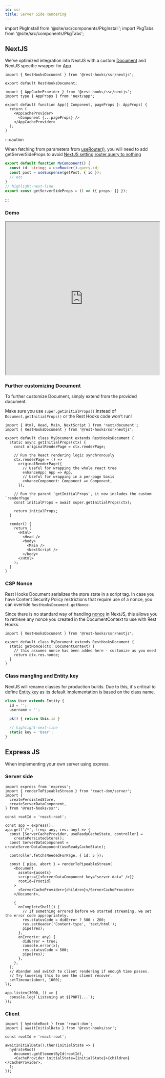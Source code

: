 ```yaml
---
id: ssr
title: Server Side Rendering
---
```


import PkgInstall from '@site/src/components/PkgInstall';
import PkgTabs from '@site/src/components/PkgTabs';

<head>
  <title>Server Side Rendering Integrations - NextJS, Express</title>
  <meta name="docsearch:pagerank" content="10"/>
</head>

## NextJS

We've optimized integration into NextJS with a custom [Document](https://nextjs.org/docs/advanced-features/custom-document)
and NextJS specific wrapper for [App](https://nextjs.org/docs/advanced-features/custom-app)

<PkgTabs pkgs="@rest-hooks/ssr @rest-hooks/redux redux" />

```tsx title="pages/_document.tsx"
import { RestHooksDocument } from '@rest-hooks/ssr/nextjs';

export default RestHooksDocument;
```

```tsx title="pages/_app.tsx"
import { AppCacheProvider } from '@rest-hooks/ssr/nextjs';
import type { AppProps } from 'next/app';

export default function App({ Component, pageProps }: AppProps) {
  return (
    <AppCacheProvider>
      <Component {...pageProps} />
    </AppCacheProvider>
  );
}
```

:::caution

When fetching from parameters from [useRouter()](https://nextjs.org/docs/api-reference/next/router#userouter), you will need to
add getServerSideProps to avoid [NextJS setting router.query to nothing](https://nextjs.org/docs/advanced-features/automatic-static-optimization)

```typescript
export default function MyComponent() {
  const id: string; = useRouter().query.id;
  const post = useSuspense(getPost, { id });
  // etc
}
// highlight-next-line
export const getServerSideProps = () => ({ props: {} });
```

:::

### Demo

<iframe
  loading="lazy"
  src="https://stackblitz.com/github/data-client/rest-hooks/tree/master/examples/nextjs?embed=1&file=pages%2FAssetPrice.tsx&hidedevtools=1&view=both&terminalHeight=1&showSidebar=0&hideNavigation=1"
  width="100%"
  height="500"
></iframe>

### Further customizing Document

To further customize Document, simply extend from the provided document.

Make sure you use `super.getInitialProps()` instead of `Document.getInitialProps()`
or the Rest Hooks code won't run!

```tsx title="pages/_document.tsx"
import { Html, Head, Main, NextScript } from 'next/document';
import { RestHooksDocument } from '@rest-hooks/ssr/nextjs';

export default class MyDocument extends RestHooksDocument {
  static async getInitialProps(ctx) {
    const originalRenderPage = ctx.renderPage;

    // Run the React rendering logic synchronously
    ctx.renderPage = () =>
      originalRenderPage({
        // Useful for wrapping the whole react tree
        enhanceApp: App => App,
        // Useful for wrapping in a per-page basis
        enhanceComponent: Component => Component,
      });

    // Run the parent `getInitialProps`, it now includes the custom `renderPage`
    const initialProps = await super.getInitialProps(ctx);

    return initialProps;
  }

  render() {
    return (
      <Html>
        <Head />
        <body>
          <Main />
          <NextScript />
        </body>
      </Html>
    );
  }
}
```

### CSP Nonce

Rest Hooks Document serializes the store state in a script tag. In case you have
Content Security Policy restrictions that require use of a nonce, you can override
`RestHooksDocument.getNonce`.

Since there is no standard way of handling [nonce](https://developer.mozilla.org/en-US/docs/Web/HTML/Global_attributes/nonce)
in NextJS, this allows you
to retrieve any nonce you created in the DocumentContext to use with Rest Hooks.

```tsx title="pages/_document.tsx"
import { RestHooksDocument } from '@rest-hooks/ssr/nextjs';

export default class MyDocument extends RestHooksDocument {
  static getNonce(ctx: DocumentContext) {
    // this assumes nonce has been added here - customize as you need
    return ctx.res.nonce;
  }
}
```

### Class mangling and Entity.key

NextJS will rename classes for production builds. Due to this, it's critical to
define [Entity.key](/rest/api/Entity#key) as its default implementation is based on
the class name.

```ts
class User extends Entity {
  id = '';
  username = '';

  pk() { return this.id }

  // highlight-next-line
  static key = 'User';
}
```

## Express JS

When implementing your own server using express.

<PkgTabs pkgs="@rest-hooks/ssr @rest-hooks/redux redux" />

### Server side

```tsx
import express from 'express';
import { renderToPipeableStream } from 'react-dom/server';
import {
  createPersistedStore,
  createServerDataComponent,
} from '@rest-hooks/ssr';

const rootId = 'react-root';

const app = express();
app.get('/*', (req: any, res: any) => {
  const [ServerCacheProvider, useReadyCacheState, controller] =
    createPersistedStore();
  const ServerDataComponent = createServerDataComponent(useReadyCacheState);

  controller.fetch(NeededForPage, { id: 5 });

  const { pipe, abort } = renderToPipeableStream(
    <Document
      assets={assets}
      scripts={[<ServerDataComponent key="server-data" />]}
      rootId={rootId}
    >
      <ServerCacheProvider>{children}</ServerCacheProvider>
    </Document>,

    {
      onCompleteShell() {
        // If something errored before we started streaming, we set the error code appropriately.
        res.statusCode = didError ? 500 : 200;
        res.setHeader('Content-type', 'text/html');
        pipe(res);
      },
      onError(x: any) {
        didError = true;
        console.error(x);
        res.statusCode = 500;
        pipe(res);
      },
    },
  );
  // Abandon and switch to client rendering if enough time passes.
  // Try lowering this to see the client recover.
  setTimeout(abort, 1000);
});

app.listen(3000, () => {
  console.log(`Listening at ${PORT}...`);
});
````

### Client

```tsx
import { hydrateRoot } from 'react-dom';
import { awaitInitialData } from '@rest-hooks/ssr';

const rootId = 'react-root';

awaitInitialData().then(initialState => {
  hydrateRoot(
    document.getElementById(rootId),
    <CacheProvider initialState={initialState}>{children}</CacheProvider>,
  );
});
```
